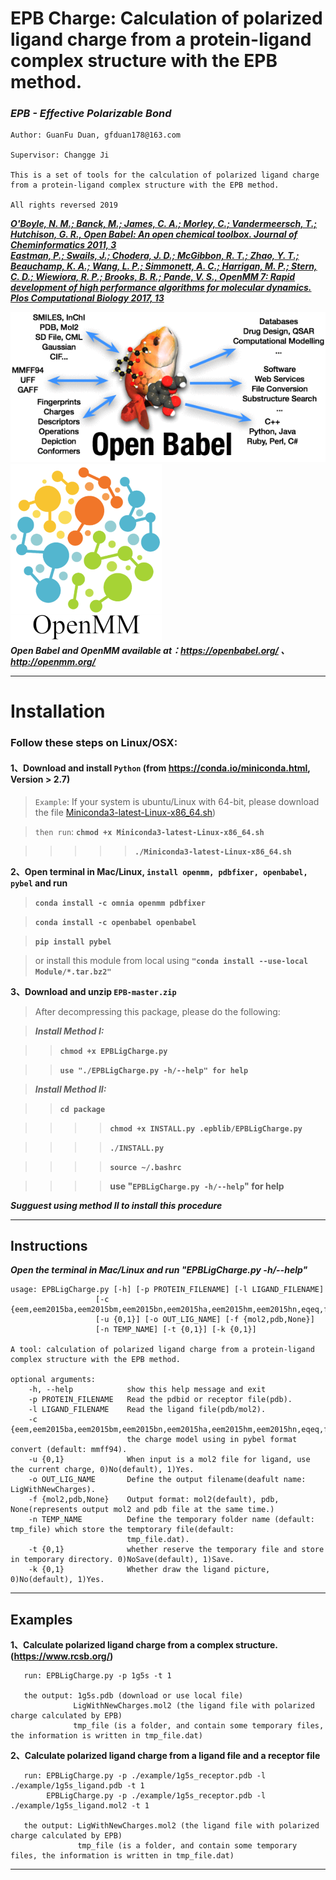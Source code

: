 # EPB Charge: Calculation of polarized ligand charge from a protein-ligand complex structure with the EPB method.


### *EPB - Effective Polarizable Bond*

    Author: GuanFu Duan, gfduan178@163.com

    Supervisor: Changge Ji

    This is a set of tools for the calculation of polarized ligand charge from a protein-ligand complex structure with the EPB method.

    All rights reversed 2019

***[O'Boyle, N. M.; Banck, M.; James, C. A.; Morley, C.; Vandermeersch, T.; Hutchison, G. R., Open Babel: An open chemical toolbox. Journal of Cheminformatics 2011, 3](https://jcheminf.biomedcentral.com/track/pdf/10.1186/1758-2946-3-33)  
    [Eastman, P.; Swails, J.; Chodera, J. D.; McGibbon, R. T.; Zhao, Y. T.; Beauchamp, K. A.; Wang, L. P.; Simmonett, A. C.; Harrigan, M. P.; Stern, C. D.; Wiewiora, R. P.; Brooks, B. R.; Pande, V. S., OpenMM 7: Rapid development of high performance algorithms for molecular dynamics. Plos Computational Biology 2017, 13](https://journals.plos.org/ploscompbiol/article/file?id=10.1371/journal.pcbi.1005659&type=printable)***

![](https://raw.githubusercontent.com/Xundrug/EPB/master/bin/openbabel.gif)
![](https://raw.githubusercontent.com/Xundrug/EPB/master/bin/openmm.png)      
***Open Babel and OpenMM available at：https://openbabel.org/ 、http://openmm.org/***

----------------------------------------------------------------------------------------

# Installation

### Follow these steps on Linux/OSX:

#### 1、Download and install ```Python``` (from https://conda.io/miniconda.html, Version > 2.7)  

>```Example```: If your system is ubuntu/Linux with 64-bit, please download the file [Miniconda3-latest-Linux-x86_64.sh](https://repo.anaconda.com/miniconda/Miniconda3-latest-Linux-x86_64.sh))  

>```then run```: **```chmod +x Miniconda3-latest-Linux-x86_64.sh```**

>>>>>**```./Miniconda3-latest-Linux-x86_64.sh```**   
  
**2、Open terminal in Mac/Linux, ```install openmm, pdbfixer, openbabel, pybel``` and run**  

>**```conda install -c omnia openmm pdbfixer```**  

>**```conda install -c openbabel openbabel```**  

>**```pip install pybel```**  
  
>or install this module from local using **```"conda install --use-local Module/*.tar.bz2"```**
  
**3、Download and unzip ```EPB-master.zip```**  

>After decompressing this package, please do the following:
       
>***Install Method I:*** 

>>**```chmod +x EPBLigCharge.py```**  

>>**```use "./EPBLigCharge.py -h/--help" for help```**
       
>***Install Method II:*** 

>>**```cd package```**   

>>>>**```chmod +x INSTALL.py .epblib/EPBLigCharge.py```**    

>>>>**```./INSTALL.py```**  

>>>>**```source ~/.bashrc```**  

>>>>**use "```EPBLigCharge.py -h/--help```" for help**
       
***Sugguest using method II to install this procedure***

------------------------------------------------------

## Instructions

***Open the terminal in Mac/Linux and run "EPBLigCharge.py -h/--help"***

    usage: EPBLigCharge.py [-h] [-p PROTEIN_FILENAME] [-l LIGAND_FILENAME]
                       [-c {eem,eem2015ba,eem2015bm,eem2015bn,eem2015ha,eem2015hm,eem2015hn,eqeq,fromfile,gasteiger,mmff94...}]
                       [-u {0,1}] [-o OUT_LIG_NAME] [-f {mol2,pdb,None}]
                       [-n TEMP_NAME] [-t {0,1}] [-k {0,1}]

    A tool: calculation of polarized ligand charge from a protein-ligand complex structure with the EPB method.

    optional arguments:
        -h, --help            show this help message and exit
        -p PROTEIN_FILENAME   Read the pdbid or receptor file(pdb).
        -l LIGAND_FILENAME    Read the ligand file(pdb/mol2).
        -c {eem,eem2015ba,eem2015bm,eem2015bn,eem2015ha,eem2015hm,eem2015hn,eqeq,fromfile,gasteiger,mmff94,none,qeq,qtpie}
                              the charge model using in pybel format convert (default: mmff94).
        -u {0,1}              When input is a mol2 file for ligand, use the current charge, 0)No(default), 1)Yes.
        -o OUT_LIG_NAME       Define the output filename(deafult name: LigWithNewCharges).
        -f {mol2,pdb,None}    Output format: mol2(default), pdb, None(represents output mol2 and pdb file at the same time.)
        -n TEMP_NAME          Define the temporary folder name (default: tmp_file) which store the temptorary file(default:
                              tmp_file.dat).
        -t {0,1}              whether reserve the temporary file and store in temporary directory. 0)NoSave(default), 1)Save.
        -k {0,1}              Whether draw the ligand picture, 0)No(default), 1)Yes.

-----------------------------------------------------------------------------------------------------------------------------

Examples
--------

**1、Calculate polarized ligand charge from a complex structure. (https://www.rcsb.org/)**  
       
       run: EPBLigCharge.py -p 1g5s -t 1

       the output: 1g5s.pdb (download or use local file)
                  LigWithNewCharges.mol2 (the ligand file with polarized charge calculated by EPB)
                  tmp_file (is a folder, and contain some temporary files, the information is written in tmp_file.dat)
                  
**2、Calculate polarized ligand charge from a ligand file and a receptor file**
   
       run: EPBLigCharge.py -p ./example/1g5s_receptor.pdb -l ./example/1g5s_ligand.pdb -t 1
            EPBLigCharge.py -p ./example/1g5s_receptor.pdb -l ./example/1g5s_ligand.mol2 -t 1
       
       the output: LigWithNewCharges.mol2 (the ligand file with polarized charge calculated by EPB)
                   tmp_file (is a folder, and contain some temporary files, the information is written in tmp_file.dat)

-----------------------------------------------------------------------------------------------------------------------------
